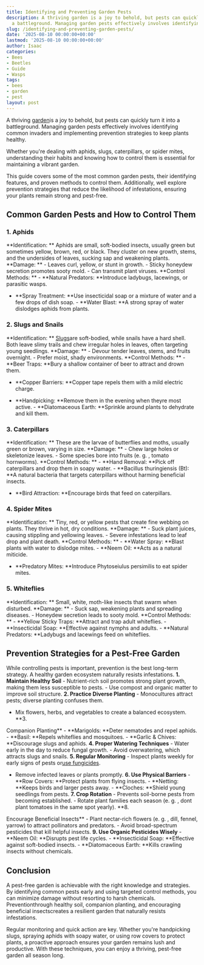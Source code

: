 ```yaml
---
title: Identifying and Preventing Garden Pests
description: A thriving garden is a joy to behold, but pests can quickly turn it into
  a battleground. Managing garden pests effectively involves identifying common...
slug: /identifying-and-preventing-garden-pests/
date: '2025-08-10 00:00:00+00:00'
lastmod: '2025-08-10 00:00:00+00:00'
author: Isaac
categories:
- Bees
- Beetles
- Guide
- Wasps
tags:
- bees
- garden
- pest
layout: post
---
```

A thriving [garden](https://pestpolicy.com/10-essential-lawn-and-garden-tools-for-fall/)is a joy to behold, but pests can quickly turn it into a battleground. Managing garden pests effectively involves identifying common invaders and implementing prevention strategies to keep plants healthy.

Whether you're dealing with aphids, slugs, caterpillars, or spider mites, understanding their habits and knowing how to control them is essential for maintaining a vibrant garden.

This guide covers some of the most common garden pests, their identifying features, and proven methods to control them. Additionally, well explore prevention strategies that reduce the likelihood of infestations, ensuring your plants remain strong and pest-free.

##  **Common Garden Pests and How to Control Them**

###  **1. Aphids**

**Identification: ** Aphids are small, soft-bodied insects, usually green but sometimes yellow, brown, red, or black. They cluster on new growth, stems, and the undersides of leaves, sucking sap and weakening plants. **Damage: ** - Leaves curl, yellow, or stunt in growth. - Sticky honeydew secretion promotes sooty mold. - Can transmit plant viruses. **Control Methods: ** - **Natural Predators: **Introduce ladybugs, lacewings, or parasitic wasps.

- **Spray Treatment: **Use insecticidal soap or a mixture of water and a few drops of dish soap. - **Water Blast: **A strong spray of water dislodges aphids from plants.

###  **2. Slugs and Snails**

**Identification: ** [Slugs](https://pestpolicy.com/do-lizards-eat-snails/)are soft-bodied, while snails have a hard shell. Both leave slimy trails and chew irregular holes in leaves, often targeting young seedlings. **Damage: ** - Devour tender leaves, stems, and fruits overnight. - Prefer moist, shady environments. **Control Methods: ** - **Beer Traps: **Bury a shallow container of beer to attract and drown them.

- **Copper Barriers: **Copper tape repels them with a mild electric charge.

- **Handpicking: **Remove them in the evening when theyre most active. - **Diatomaceous Earth: **Sprinkle around plants to dehydrate and kill them.

###  **3. Caterpillars**

**Identification: ** These are the larvae of butterflies and moths, usually green or brown, varying in size. **Damage: ** - Chew large holes or skeletonize leaves. - Some species bore into fruits (e. g. , tomato hornworms). **Control Methods: ** - **Hand Removal: **Pick off caterpillars and drop them in soapy water. - **Bacillus thuringiensis (Bt): **A natural bacteria that targets caterpillars without harming beneficial insects.

- **Bird Attraction: **Encourage birds that feed on caterpillars.

###  **4. Spider Mites**

**Identification: ** Tiny, red, or yellow pests that create fine webbing on plants. They thrive in hot, dry conditions. **Damage: ** - Suck plant juices, causing stippling and yellowing leaves. - Severe infestations lead to leaf drop and plant death. **Control Methods: ** - **Water Spray: **Blast plants with water to dislodge mites. - **Neem Oil: **Acts as a natural miticide.

- **Predatory Mites: **Introduce Phytoseiulus persimilis to eat spider mites.

###  **5. Whiteflies**

**Identification: ** Small, white, moth-like insects that swarm when disturbed. **Damage: ** - Suck sap, weakening plants and spreading diseases. - Honeydew secretion leads to sooty mold. **Control Methods: ** - **Yellow Sticky Traps: **Attract and trap adult whiteflies. - **Insecticidal Soap: **Effective against nymphs and adults. - **Natural Predators: **Ladybugs and lacewings feed on whiteflies.

##  **Prevention Strategies for a Pest-Free Garden**

While controlling pests is important, prevention is the best long-term strategy. A healthy garden ecosystem naturally resists infestations. **1. Maintain Healthy Soil** - Nutrient-rich soil promotes strong plant growth, making them less susceptible to pests. - Use compost and organic matter to improve soil structure. **2. Practice Diverse Planting** - Monocultures attract pests; diverse planting confuses them.

- Mix flowers, herbs, and vegetables to create a balanced ecosystem. **3.

Companion Planting** - **Marigolds: **Deter nematodes and repel aphids. - **Basil: **Repels whiteflies and mosquitoes. - **Garlic & Chives: **Discourage slugs and aphids. **4. Proper Watering Techniques** - Water early in the day to reduce fungal growth. - Avoid overwatering, which attracts slugs and snails. **5. Regular Monitoring** - Inspect plants weekly for early signs of pests or[use fungicides](https://pestpolicy.com/best-fungicide-powdery-mildew/).

- Remove infected leaves or plants promptly. **6. Use Physical Barriers** - **Row Covers: **Protect plants from flying insects. - **Netting: **Keeps birds and larger pests away. - **Cloches: **Shield young seedlings from pests. **7. Crop Rotation** - Prevents soil-borne pests from becoming established. - Rotate plant families each season (e. g. , dont plant tomatoes in the same spot yearly). **8.

Encourage Beneficial Insects** - Plant nectar-rich flowers (e. g. , dill, fennel, yarrow) to attract pollinators and predators. - Avoid broad-spectrum pesticides that kill helpful insects. **9. Use Organic Pesticides Wisely** - **Neem Oil: **Disrupts pest life cycles. - **Insecticidal Soap: **Effective against soft-bodied insects. - **Diatomaceous Earth: **Kills crawling insects without chemicals.

##  **Conclusion**

A pest-free garden is achievable with the right knowledge and strategies. By identifying common pests early and using targeted control methods, you can minimize damage without resorting to harsh chemicals. Preventionthrough healthy soil, companion planting, and encouraging beneficial insectscreates a resilient garden that naturally resists infestations.

Regular monitoring and quick action are key. Whether you're handpicking slugs, spraying aphids with soapy water, or using row covers to protect plants, a proactive approach ensures your garden remains lush and productive. With these techniques, you can enjoy a thriving, pest-free garden all season long.